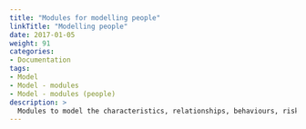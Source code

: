 ```yaml
---
title: "Modules for modelling people"
linkTitle: "Modelling people"
date: 2017-01-05
weight: 91
categories: 
- Documentation
tags: 
- Model
- Model - modules
- Model - modules (people)
description: >
  Modules to model the characteristics, relationships, behaviours, risk factors and outcomes of young people and individuals who interact with young people are collectively referred to as the "Spring To Life" model. The currently available modules listed here will be supplemented by additional [unreleased work in progress](/docs/model/pipeline/pipeline-people/).
---
```


